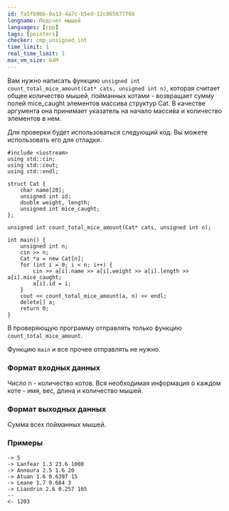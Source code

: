```yaml
---
id: fa5fb9bb-0a13-4a7c-b5ed-12c065677f6b
longname: Подсчет мышей
languages: [cpp]
tags: [pointers]
checker: cmp_unsigned_int
time_limit: 1
real_time_limit: 1
max_vm_size: 64M
---
```


Вам нужно написать функцию `unsigned int count_total_mice_amount(Cat* cats, unsigned int n)`, которая считает общее количество мышей, пойманных котами - возвращает сумму полей mice_caught элементов массива структур Cat. В качестве аргумента она принимает указатель на начало массива и количество элементов в нем. 

Для проверки будет использоваться следующий код. Вы можете использовать его для отладки.

	#include <iostream>
	using std::cin;
	using std::cout;
	using std::endl;
	
	struct Cat {
	    char name[20];
	    unsigned int id;
	    double weight, length;
	    unsigned int mice_caught;
	};
	
	unsigned int count_total_mice_amount(Cat* cats, unsigned int n);
	
	int main() {
	    unsigned int n;
	    cin >> n;
	    Cat *a = new Cat[n];
	    for (int i = 0; i < n; i++) {
	        cin >> a[i].name >> a[i].weight >> a[i].length >> a[i].mice_caught;
	        a[i].id = i;
	    }
	    cout << count_total_mice_amount(a, n) << endl;
	    delete[] a;
	    return 0;
	}

В проверяющую программу отправлять только функцию `count_total_mice_amount`.

Функцию `main` и все прочее отправлять не нужно.

### Формат входных данных

Число n - количество котов.
Вся необходимая информация о каждом коте - имя, вес, длина и количество мышей.

### Формат выходных данных

Сумма всех пойманных мышей.

### Примеры

```
-> 5
-> Lanfear 1.3 23.6 1000
-> Annoura 2.5 1.6 20
-> Atuan 1.6 0.6397 15
-> Leane 1.7 0.684 3
-> Liandrin 2.6 0.257 165
--
<- 1203
```

